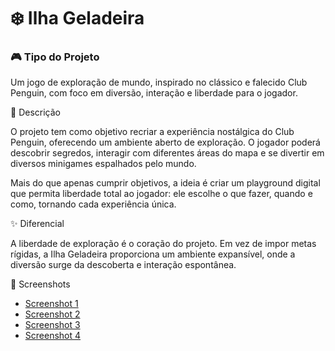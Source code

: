 # ❄️ Ilha Geladeira

### 🎮 Tipo do Projeto

Um jogo de exploração de mundo, inspirado no clássico e falecido Club Penguin, com foco em diversão, interação e liberdade para o jogador.

📝 Descrição

O projeto tem como objetivo recriar a experiência nostálgica do Club Penguin, oferecendo um ambiente aberto de exploração. O jogador poderá descobrir segredos, interagir com diferentes áreas do mapa e se divertir em diversos minigames espalhados pelo mundo.

Mais do que apenas cumprir objetivos, a ideia é criar um playground digital que permita liberdade total ao jogador: ele escolhe o que fazer, quando e como, tornando cada experiência única.

✨ Diferencial

A liberdade de exploração é o coração do projeto. Em vez de impor metas rígidas, a Ilha Geladeira proporciona um ambiente expansível, onde a diversão surge da descoberta e interação espontânea.

📸 Screenshots

- [Screenshot 1](https://postimg.cc/mhd2Hd5N)  
- [Screenshot 2](https://colorado56ecia.wordpress.com/wp-content/uploads/2008/06/cpip-blog-fri2.jpg)  
- [Screenshot 3](https://cdn.prod.website-files.com/6329826d12e3aa3a6966eb1d/63efbea5b6d7ccf214cbedd1_create.png)  
- [Screenshot 4](https://www.gabtoschi.com/img/posts/club-penguin-minigame-ranking/roundup.jpg)  

